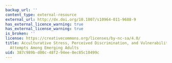 ```yaml
---
backup_url: ''
content_type: external-resource
external_url: http://dx.doi.org/10.1007/s10964-011-9688-9
has_external_licence_warning: true
has_external_license_warning: true
is_broken: ''
license: https://creativecommons.org/licenses/by-nc-sa/4.0/
title: Acculturative Stress, Perceived Discrimination, and Vulnerability to Suicide
  Attempts Among Emerging Adults
uid: 387c989b-d00c-48f2-94ee-0ec85c10499c
---
```

